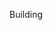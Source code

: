 Building


<!---
Sloosmore/Sloosmore is a ✨ special ✨ repository because its `README.md` (this file) appears on your GitHub profile.
You can click the Preview link to take a look at your changes.
--->
